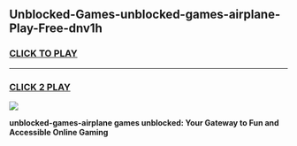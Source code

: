 
## Unblocked-Games-unblocked-games-airplane-Play-Free-dnv1h
<h3>
<a href="https://premium76.site?title=unblocked-games-airplane&ref=18A1">CLICK TO PLAY</a></h3>
<hr>

<h3>
<a href="https://premium76.site?title=unblocked-games-airplane&ref=18A1">CLICK 2 PLAY</a>
  
</h3>

<a href="https://premium76.site?title=unblocked-games-airplane&ref=18A1"><img src="https://clearcache.store/games.png"></a>


**unblocked-games-airplane games unblocked: Your Gateway to Fun and Accessible Online Gaming**
